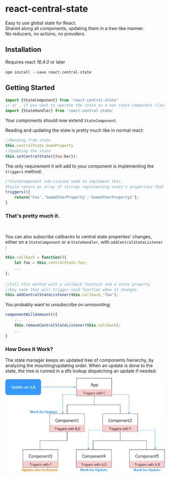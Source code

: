 # react-central-state
Easy to use global state for React.  
Shared along all components, updating them in a tree-like manner.  
No reducers, no actions, no providers.

## Installation

Requires react *16.4.0* or later

`npm install --save react-central-state`

## Getting Started

```javascript
import {StateComponent} from 'react-central-state'  
// or , if you want to operate the state on a non react-component class
import {StateHandler} from 'react-central-state'
```
Your components should now extend `StateComponent`.

Reading and updating the state is pretty much like in normal react:
```javascript
//Reading from state
this.centralState.SomeProperty
//Updating the state
this.setCentralState({foo:bar});
```

The only requirement it will add to your component is implementing the `triggers` method:
```javascript
/*StateComponent sub-classes need to implement this.
Should return an array of strings representing state's properties that should trigger an update on this component. Can be an empty array*/
triggers(){
    return['Foo','SomeOtherProperty','SomeOtherProperty2'];
}
```
<h3>
    <b>That's pretty much it.</b>
</h3>
&nbsp;

You can also subscribe callbacks to central state properties' changes, either on a `StateComponent` or a `StateHandler`, with `addCentralStateListener` :

```javascript
this.callback = function(){
    let foo = this.centralState.foo;
    ...
};

//Call this method with a callback function and a state property
//key name that will trigger said function when it changes.
this.addCentralStateListener(this.callback,'foo');
```

You probably want to unsubscribe on unmounting:
```javascript
componentWillUnmount(){
    ...
    this.removeCentralStateListener(this.callback);
    ...  
}
```


### How Does It Work?
The state manager keeps an updated tree of components hierarchy, by analyzing the mounting/updating order. 
When an update is done to the state, the tree is runned in a dfs lookup dispatching an update if needed.

<p align="center">
    <img alt="React-central-state update flow" src="docs/stateDiagram.png" />
</p>